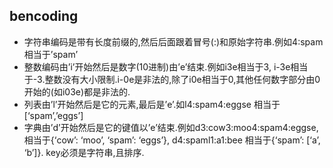 ## bencoding
- 字符串编码是带有长度前缀的,然后后面跟着冒号(:)和原始字符串.例如4:spam 相当于’spam’
- 整数编码由’i’开始然后是数字(10进制)由’e’结束.例如i3e相当于3, i-3e相当于-3.整数没有大小限制.i-0e是非法的,除了i0e相当于0,其他任何数字部分由0开始的(如i03e)都是非法的.
- 列表由’l’开始然后是它的元素,最后是’e’.如l4:spam4:eggse 相当于[‘spam’,’eggs’]
- 字典由’d’开始然后是它的键值以’e’结束.例如d3:cow3:moo4:spam4:eggse,相当于{‘cow’: ‘moo’, ‘spam’: ‘eggs’}, d4:spaml1:a1:bee 相当于{‘spam’: [‘a’, ‘b’]}. key必须是字符串,且排序.
